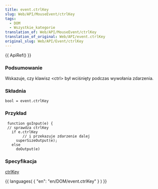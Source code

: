 ```yaml
---
title: event.ctrlKey
slug: Web/API/MouseEvent/ctrlKey
tags:
  - DOM
  - Wszystkie_kategorie
translation_of: Web/API/MouseEvent/ctrlKey
translation_of_original: Web/API/event.ctrlKey
original_slug: Web/API/Event/ctrlKey
---
```

{{ ApiRef() }}

### Podsumowanie

Wskazuje, czy klawisz \<ctrl> był wciśnięty podczas wywołania zdarzenia.

### Składnia

    bool = event.ctrlKey

### Przykład

     function goInput(e) {
     // sprawdza ctrlKey
       if e.ctrlKey
            // i przekazuje zdarzenie dalej
         superSizeOutput(e);
       else
         doOutput(e)

### Specyfikacja

[ctrlKey](http://www.w3.org/TR/2000/REC-DOM-Level-2-Events-20001113/events.html#Events-MouseEvent-ctrlKey)

{{ languages( { "en": "en/DOM/event.ctrlKey" } ) }}
